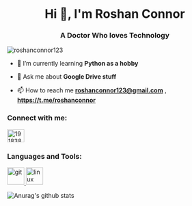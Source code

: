 <h1 align="center">Hi 👋, I'm Roshan Connor</h1>
<h3 align="center">A Doctor Who loves Technology</h3>

<p align="left"> <img src="https://komarev.com/ghpvc/?username=roshanconnor123&label=Profile%20views&color=0e75b6&style=flat" alt="roshanconnor123" /> </p>

- 🌱 I’m currently learning **Python as a hobby**

- 💬 Ask me about **Google Drive stuff**

- 📫 How to reach me **roshanconnor123@gmail.com** , **https://t.me/roshanconnor**

<p align="left">
<h3 align="left">Connect with me:</h3>
<a href="https://stackoverflow.com/users/19183813" target="blank"><img align="center" src="https://cdn.jsdelivr.net/npm/simple-icons@3.0.1/icons/stackoverflow.svg" alt="19183813" height="30" width="40" /></a>
</p>

<h3 align="left">Languages and Tools:</h3>
<p align="left"> <a href="https://git-scm.com/" target="_blank"> <img src="https://www.vectorlogo.zone/logos/git-scm/git-scm-icon.svg" alt="git" width="40" height="40"/> </a> <a href="https://www.linux.org/" target="_blank"> <img src="https://devicons.github.io/devicon/devicon.git/icons/linux/linux-original.svg" alt="linux" width="40" height="40"/> </a> </p>

![Anurag's github stats](https://github-readme-stats.vercel.app/api?username=roshanconnor123&show_icons=true&theme=gotham)
